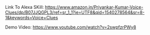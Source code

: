 Link To Alexa SKill: https://www.amazon.in/Priyankar-Kumar-Voice-Clues/dp/B07JJQGPL3/ref=sr_1_1?ie=UTF8&qid=1540278564&sr=8-1&keywords=Voice+Clues

Demo Video: https://www.youtube.com/watch?v=2swpfzrPWy8
